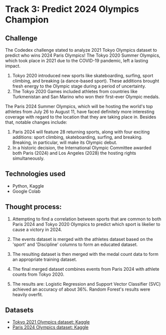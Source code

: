 # Track 3: Predict 2024 Olympics Champion

## Challenge
The Codedex challenge stated to analyze 2021 Tokyo Olympics dataset to predict who wins 2024 Paris Olympics!
The Tokyo 2020 Summer Olympics, which took place in 2021 due to the COVID-19 pandemic, left a lasting impact.
1. Tokyo 2020 introduced new sports like skateboarding, surfing, sport climbing, and breaking (a dance-based sport). These additions brought fresh energy to the Olympic stage during a period of uncertainty.
2. The Tokyo 2020 Games included athletes from countries like Turkmenistan and San Marino who won their first-ever Olympic medals.

The Paris 2024 Summer Olympics, which will be hosting the world's top athletes from July 26 to August 11, have faced definitely more interesting coverage with regard to the location that they are taking place in. Besides that, notable changes include:

1. Paris 2024 will feature 28 returning sports, along with four exciting additions: sport climbing, skateboarding, surfing, and breaking. Breaking, in particular, will make its Olympic debut.
2. In a historic decision, the International Olympic Committee awarded both Paris (2024) and Los Angeles (2028) the hosting rights simultaneously.

## Technologies used
- Python, Kaggle
- Google Colab

## Thought process: 
1. Attempting to find a correlation between sports that are common to both Paris 2024 and Tokyo 2020 Olympics to predict which sport is likelier to cause a victory in 2024.

2. The events dataset is merged with the athletes dataset based on the 'sport' and 'Discipline' columns to form an educated dataset.

3. The resulting dataset is then merged with the medal count data to form an appropriate training dataset.

4. The final merged dataset combines events from Paris 2024 with athlete counts from Tokyo 2020.
   
5. The results are:
Logistic Regression and Support Vector Classifier (SVC) achieved an accuracy of about 36%.
Random Forest's results were heavily overfit.



## Datasets
- [Tokyo 2021 Olympics dataset: Kaggle](https://www.kaggle.com/)
- [Paris 2024 Olympics dataset: Kaggle](https://www.kaggle.com/)
